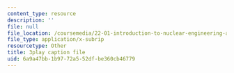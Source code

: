 ```yaml
---
content_type: resource
description: ''
file: null
file_location: /coursemedia/22-01-introduction-to-nuclear-engineering-and-ionizing-radiation-fall-2016/6a9a47bb1b9772a552dfbe360cb46779_es6f90JcJ2k.srt
file_type: application/x-subrip
resourcetype: Other
title: 3play caption file
uid: 6a9a47bb-1b97-72a5-52df-be360cb46779
---
```

